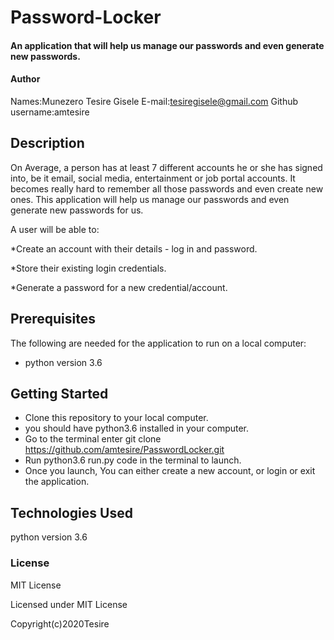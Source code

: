# Password-Locker
#### An application that will help us manage our passwords and even generate new passwords.

#### Author
Names:Munezero Tesire Gisele
E-mail:tesiregisele@gmail.com
Github username:amtesire

## Description
On Average, a person has at least 7 different accounts he or she has signed into, be it email, social media, entertainment or job portal accounts. It becomes really hard to remember all those passwords and even create new ones. This application will help us manage our passwords and even generate new passwords for us.

A user will be able to:

*Create an account with their details - log in and password.

*Store their existing login credentials.

*Generate a password for a new credential/account.

## Prerequisites
The following are needed for the application to run on a local computer:


* python version 3.6


## Getting Started
* Clone this repository to your local computer.
* you should have python3.6 installed in your computer.
* Go to the terminal enter git clone  https://github.com/amtesire/PasswordLocker.git
* Run python3.6 run.py code in the terminal to launch.
* Once you launch, You can either create a new account, or login or exit the application.

## Technologies Used
python version 3.6

### License
MIT License

Licensed under MIT License

Copyright(c)2020Tesire
